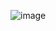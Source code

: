 ![image](https://github.com/AbdelTheGoat/Widget/assets/155133525/700ccb93-a581-4067-a5a0-045f9fba551e)

